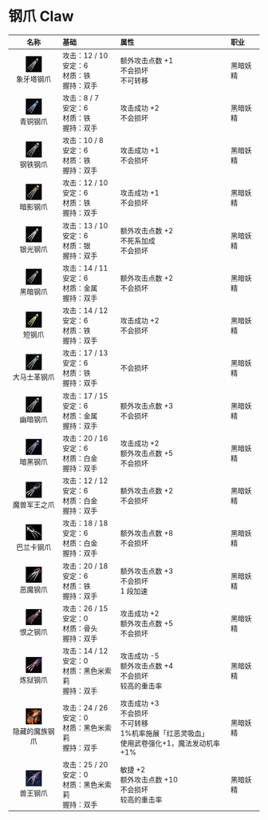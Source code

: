 # 钢爪 Claw

| 名称 | 基础 | 属性| 职业 |
| :--: | :--- | :---| :--- |
| <center><img src="/weapon/w136.jpg"/></center> 象牙塔钢爪 | 攻击：12 / 10<br>安定：6<br>材质：铁<br>握持：双手 | 额外攻击点数 +1<br>不会损坏<br>不可转移 | 黑暗妖精 |
| <center><img src="/weapon/w137.jpg"/></center> 青铜钢爪 | 攻击：8 / 7<br>安定：6<br>材质：铁<br>握持：双手 | 攻击成功 +2<br>不会损坏 | 黑暗妖精 |
| <center><img src="/weapon/w143.jpg"/></center> 钢铁钢爪 | 攻击：10 / 8<br>安定：6<br>材质：铁<br>握持：双手 | 攻击成功 +1<br>不会损坏 | 黑暗妖精 |
| <center><img src="/weapon/w140.jpg"/></center> 暗影钢爪 | 攻击：12 / 10<br>安定：6<br>材质：铁<br>握持：双手 | 攻击成功 +1<br>不会损坏 | 黑暗妖精 |
| <center><img src="/weapon/w141.jpg"/></center> 银光钢爪 | 攻击：13 / 10<br>安定：6<br>材质：银<br>握持：双手 | 额外攻击点数 +2<br>不死系加成<br>不会损坏 | 黑暗妖精 |
| <center><img src="/weapon/w136.jpg"/></center> 黑暗钢爪 | 攻击：14 / 11<br>安定：6<br>材质：金属<br>握持：双手 | 额外攻击点数 +2<br>不会损坏 | 黑暗妖精 |
| <center><img src="/weapon/w142.jpg"/></center> 短钢爪 | 攻击：14 / 12<br>安定：6<br>材质：铁<br>握持：双手 | 攻击成功 +2<br>不会损坏 | 黑暗妖精 |
| <center><img src="/weapon/w138.jpg"/></center> 大马士革钢爪 | 攻击：17 / 13<br>安定：6<br>材质：铁<br>握持：双手 | 不会损坏 | 黑暗妖精 |
| <center><img src="/weapon/w135.jpg"/></center> 幽暗钢爪 | 攻击：17 / 15<br>安定：6<br>材质：金属<br>握持：双手 | 额外攻击点数 +3<br>不会损坏 | 黑暗妖精 |
| <center><img src="/weapon/7381.gif"/></center> 暗黑钢爪 | 攻击：20 / 16<br>安定：6<br>材质：白金<br>握持：双手 | 攻击成功 +2<br>额外攻击点数 +5<br>不会损坏 | 黑暗妖精 |
| <center><img src="/weapon/w227.jpg"/></center> 魔兽军王之爪 | 攻击：12 / 12<br>安定：6<br>材质：白金<br>握持：双手 | 额外攻击点数 +2<br>不会损坏 | 黑暗妖精 |
| <center><img src="/weapon/w194.jpg"/></center> 巴兰卡钢爪 | 攻击：18 / 18<br>安定：6<br>材质：白金<br>握持：双手 | 额外攻击点数 +8<br>不会损坏 | 黑暗妖精 |
| <center><img src="/weapon/w205.jpg"/></center> 恶魔钢爪 | 攻击：20 / 18<br>安定：6<br>材质：铁<br>握持：双手 | 额外攻击点数 +3<br>不会损坏<br>1 段加速 | 黑暗妖精 |
| <center><img src="/weapon/w172.jpg"/></center> 恨之钢爪 | 攻击：26 / 15<br>安定：0<br>材质：骨头<br>握持：双手 | 攻击成功 +2<br>额外攻击点数 +5<br>不会损坏 | 黑暗妖精 |
| <center><img src="/weapon/w263.jpg"/></center> 炼狱钢爪 | 攻击：14 / 12<br>安定：0<br>材质：黑色米索莉<br>握持：双手 | 攻击成功 -5<br>额外攻击点数 +4<br>不会损坏<br>较高的重击率 | 黑暗妖精 |
| <center><img src="/weapon/w385.jpg"/></center> 隐藏的魔族钢爪 | 攻击：24 / 26<br>安定：0<br>材质：黑色米索莉<br>握持：双手 | 攻击成功 +3<br>不会损坏<br>不可转移<br>1%机率施展「红恶灵吸血」<br>使用武卷强化+1，魔法发动机率+1% | 黑暗妖精 |
| <center><img src="/weapon/w236.jpg"/></center> 兽王钢爪 | 攻击：25 / 20<br>安定：0<br>材质：黑色米索莉<br>握持：双手 | 敏捷 +2<br>额外攻击点数 +10<br>不会损坏<br>较高的重击率 | 黑暗妖精 |